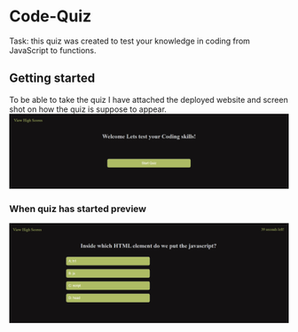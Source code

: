 # Code-Quiz

Task: this quiz was created to test your knowledge in coding from JavaScript to functions.
## Getting started
To be able to take the quiz I have attached the deployed website and screen shot on how the quiz is suppose to appear.
![Alt text](image.png)

### When quiz has started preview
![Alt text](image-1.png)


